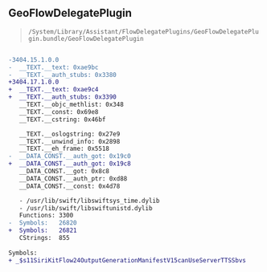 ## GeoFlowDelegatePlugin

> `/System/Library/Assistant/FlowDelegatePlugins/GeoFlowDelegatePlugin.bundle/GeoFlowDelegatePlugin`

```diff

-3404.15.1.0.0
-  __TEXT.__text: 0xae9bc
-  __TEXT.__auth_stubs: 0x3380
+3404.17.1.0.0
+  __TEXT.__text: 0xae9c4
+  __TEXT.__auth_stubs: 0x3390
   __TEXT.__objc_methlist: 0x348
   __TEXT.__const: 0x69e8
   __TEXT.__cstring: 0x46bf

   __TEXT.__oslogstring: 0x27e9
   __TEXT.__unwind_info: 0x2898
   __TEXT.__eh_frame: 0x5518
-  __DATA_CONST.__auth_got: 0x19c0
+  __DATA_CONST.__auth_got: 0x19c8
   __DATA_CONST.__got: 0x8c8
   __DATA_CONST.__auth_ptr: 0xd88
   __DATA_CONST.__const: 0x4d78

   - /usr/lib/swift/libswiftsys_time.dylib
   - /usr/lib/swift/libswiftunistd.dylib
   Functions: 3300
-  Symbols:   26820
+  Symbols:   26821
   CStrings:  855
 
Symbols:
+ _$s11SiriKitFlow24OutputGenerationManifestV15canUseServerTTSSbvs

```
